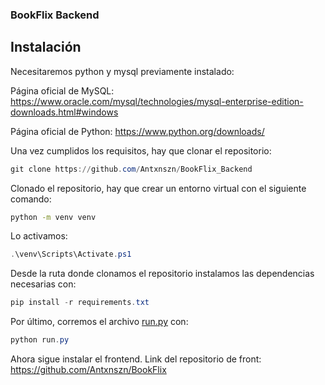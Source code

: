 ### BookFlix Backend
## Instalación

Necesitaremos python y mysql previamente instalado:

Página oficial de MySQL: https://www.oracle.com/mysql/technologies/mysql-enterprise-edition-downloads.html#windows

Página oficial de Python: https://www.python.org/downloads/

Una vez cumplidos los requisitos, hay que clonar el repositorio:

```powershell
git clone https://github.com/Antxnszn/BookFlix_Backend
```

Clonado el repositorio, hay que crear un entorno virtual con el siguiente comando:

```bash
python -m venv venv
```

 Lo activamos:

```powershell
.\venv\Scripts\Activate.ps1
```

Desde la ruta donde clonamos el repositorio instalamos las dependencias necesarias con:

```powershell
pip install -r requirements.txt
```

Por último, corremos el archivo [run.py](http://run.py) con:

```powershell
python run.py
```

Ahora sigue instalar el frontend. Link del repositorio de front: https://github.com/Antxnszn/BookFlix
